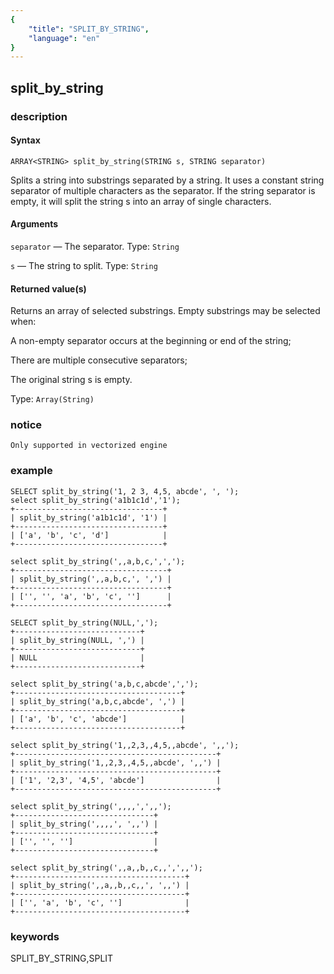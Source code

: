 ```yaml
---
{
    "title": "SPLIT_BY_STRING",
    "language": "en"
}
---
```


## split_by_string 

<version since="1.2.2">
</version>

### description

#### Syntax

`ARRAY<STRING> split_by_string(STRING s, STRING separator)`

Splits a string into substrings separated by a string. It uses a constant string separator of multiple characters as the separator. If the string separator is empty, it will split the string s into an array of single characters.

#### Arguments
`separator` — The separator. Type: `String`

`s` — The string to split. Type: `String`

#### Returned value(s)

Returns an array of selected substrings. Empty substrings may be selected when:

A non-empty separator occurs at the beginning or end of the string;

There are multiple consecutive separators;

The original string s is empty.

Type: `Array(String)`

### notice

`Only supported in vectorized engine`

### example

```
SELECT split_by_string('1, 2 3, 4,5, abcde', ', ');
select split_by_string('a1b1c1d','1');
+---------------------------------+
| split_by_string('a1b1c1d', '1') |
+---------------------------------+
| ['a', 'b', 'c', 'd']            |
+---------------------------------+

select split_by_string(',,a,b,c,',',');
+----------------------------------+
| split_by_string(',,a,b,c,', ',') |
+----------------------------------+
| ['', '', 'a', 'b', 'c', '']      |
+----------------------------------+

SELECT split_by_string(NULL,',');
+----------------------------+
| split_by_string(NULL, ',') |
+----------------------------+
| NULL                       |
+----------------------------+

select split_by_string('a,b,c,abcde',',');
+-------------------------------------+
| split_by_string('a,b,c,abcde', ',') |
+-------------------------------------+
| ['a', 'b', 'c', 'abcde']            |
+-------------------------------------+

select split_by_string('1,,2,3,,4,5,,abcde', ',,');
+---------------------------------------------+
| split_by_string('1,,2,3,,4,5,,abcde', ',,') |
+---------------------------------------------+
| ['1', '2,3', '4,5', 'abcde']                |
+---------------------------------------------+

select split_by_string(',,,,',',,');
+-------------------------------+
| split_by_string(',,,,', ',,') |
+-------------------------------+
| ['', '', '']                  |
+-------------------------------+

select split_by_string(',,a,,b,,c,,',',,');
+--------------------------------------+
| split_by_string(',,a,,b,,c,,', ',,') |
+--------------------------------------+
| ['', 'a', 'b', 'c', '']              |
+--------------------------------------+
```
### keywords

SPLIT_BY_STRING,SPLIT